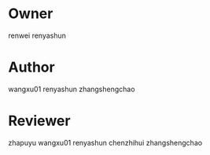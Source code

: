 # Owner
renwei
renyashun

# Author 
wangxu01
renyashun
zhangshengchao


# Reviewer
zhapuyu
wangxu01
renyashun
chenzhihui
zhangshengchao
